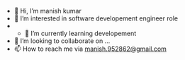 - 👋 Hi, I’m manish kumar
- 👀 I’m interested in software developement engineer role
- - 🌱 I’m currently learning developement
- 💞️ I’m looking to collaborate on ...
- 📫 How to reach me via manish.952862@gmail.com

<!---
manishkumar1934/manishkumar1934 is a ✨ special ✨ repository because its `README.md` (this file) appears on your GitHub profile.
You can click the Preview link to take a look at your changes.
--->
